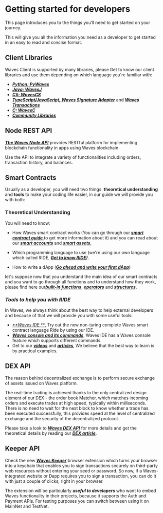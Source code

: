 # Getting started for developers

This page introduces you to the things you'll need to get started on your journey.

This will give you all the information you need as a developer to get started in an easy to read and concise format.

## Client Libraries

Waves Client is supported by many libraries, please Get to know our client libraries and use them depending on which language you're familiar with:

* [_**Python: PyWaves**_](/waves-api-and-sdk/client-libraries/pywaves.md)
* [_**Java: WavesJ**_](/waves-api-and-sdk/client-libraries/wavesj.md)
* [_**C\#: WavesCS**_](/waves-api-and-sdk/client-libraries/wavescs.md)
* [_**TypeScript/JavaScript, Waves Signature Adapter**_](/waves-api-and-sdk/client-libraries/waves-signature-adapter.md) and [_**Waves Transactions**_](#)
* [_**C: WavesC**_](/waves-api-and-sdk/client-libraries/waves-c.md)
* [_**Community Libraries**_](/waves-api-and-sdk/client-libraries/unofficial-libraries.md)

## Node REST API

[_**The Waves Node API**_](/waves-node/node-api.md) provides RESTful platform for implementing blockchain functionality in apps using Waves blockchain.

Use the API to integrate a variety of functionalities including orders, transaction history, and balances.

## Smart Contracts

Usually as a developer, you will need two things: **theoretical understanding** and **tools** to make your coding life easier, in our guide we will provide you with both:

### Theoretical Understanding

You will need to know:

* How Waves smart contract works \(You can go through our [_**smart contract guide**_ ](/smart-contracts/waves-smart-contracts-overview.md)to get more information about it\) and you can read about our [_**smart accounts**_](/smart-contracts/smart-accounts.md) and [_**smart assets.**_](/smart-contracts/smart-assets.md)

* Which programming language to use \(we're using our own language which called RIDE, [_**Get to know RIDE**_](/ride/about-ride.md)_**\)**_.

* How to write a dApp \([_**Go ahead and write your first dApp**_](/smart-contracts/writing-dapps.md)\)

let's suppose now that you understand the main idea of our smart contracts and you want to go through all functions and to understand how they work, please find here our[_**built-in functions**_](/ride/built-in-functions.md), [_**operators**_](/ride/operators.md) and [_**structures**_](/ride/structures.md).

### _**Tools to help you with RIDE**_

In Waves, we always think about the best way to help external developers and because of that we will provide you with some useful tools:

* [_**Waves IDE **_](https://ide.wavesplatform.com), Try out the new non-turing complete Waves smart contract language Ride by using our IDE.
* [_**Waves console and its commands**_](/developer-tools/waves-console.md), Waves IDE has a Waves console feature which supports different commands.
* Get to our [_**videos**_](/smart-contracts/video-tutorials.md) and [_**articles**_](/smart-contracts/articles-on-dapps.md), We believe that the best way to learn is by practical examples.

## DEX API

The reason behind decentralized exchange is to perform secure exchange of assets issued on Waves platform.

The real-time trading is achieved thanks to the only centralized design element of our DEX - the order book Matcher, which matches incoming orders and execute trades at high speed, typically within milliseconds. There is no need to wait for the next block to know whether a trade has been executed successfully, this provides speed at the level of centralized exchange and the security of the decentralized protocol.

Please take a look to [_**Waves DEX API**_](/waves-api-and-sdk/dex-api/matcher.md) for more details and get the theoretical details by reading our [_**DEX article**_](/waves-environment/decentralized-cryptocurrency-exchange-dex.md)_**.**_

## Keeper API

Check the new [_**Waves Keeper**_](/waves-api-and-sdk/waves-keeper-api.md) browser extension which turns your browser into a keychain that enables you to sign transactions securely on third-party web resources without entering your seed or password. So now, if a Waves-integrated website or Dapp requires you to sign a transaction, you can do it with just a couple of clicks, right in your browser.

The extension will be particularly _**useful to developers**_ who want to embed Waves functionality in their projects, because it supports the Auth and Payment APIs. For testing purposes you can switch between using it on MainNet and TestNet.
